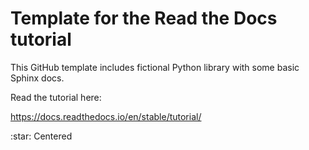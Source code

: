 # Template for the Read the Docs tutorial

This GitHub template includes fictional Python library
with some basic Sphinx docs.

Read the tutorial here:

https://docs.readthedocs.io/en/stable/tutorial/


<span align="center">
  :star: Centered
</span>
